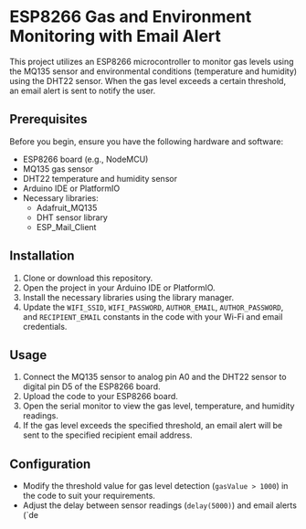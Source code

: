 # ESP8266 Gas and Environment Monitoring with Email Alert

This project utilizes an ESP8266 microcontroller to monitor gas levels using the MQ135 sensor and environmental conditions (temperature and humidity) using the DHT22 sensor. When the gas level exceeds a certain threshold, an email alert is sent to notify the user.

## Prerequisites

Before you begin, ensure you have the following hardware and software:

- ESP8266 board (e.g., NodeMCU)
- MQ135 gas sensor
- DHT22 temperature and humidity sensor
- Arduino IDE or PlatformIO
- Necessary libraries:
  - Adafruit_MQ135
  - DHT sensor library
  - ESP_Mail_Client

## Installation

1. Clone or download this repository.
2. Open the project in your Arduino IDE or PlatformIO.
3. Install the necessary libraries using the library manager.
4. Update the `WIFI_SSID`, `WIFI_PASSWORD`, `AUTHOR_EMAIL`, `AUTHOR_PASSWORD`, and `RECIPIENT_EMAIL` constants in the code with your Wi-Fi and email credentials.

## Usage

1. Connect the MQ135 sensor to analog pin A0 and the DHT22 sensor to digital pin D5 of the ESP8266 board.
2. Upload the code to your ESP8266 board.
3. Open the serial monitor to view the gas level, temperature, and humidity readings.
4. If the gas level exceeds the specified threshold, an email alert will be sent to the specified recipient email address.

## Configuration

- Modify the threshold value for gas level detection (`gasValue > 1000`) in the code to suit your requirements.
- Adjust the delay between sensor readings (`delay(5000)`) and email alerts (`de
